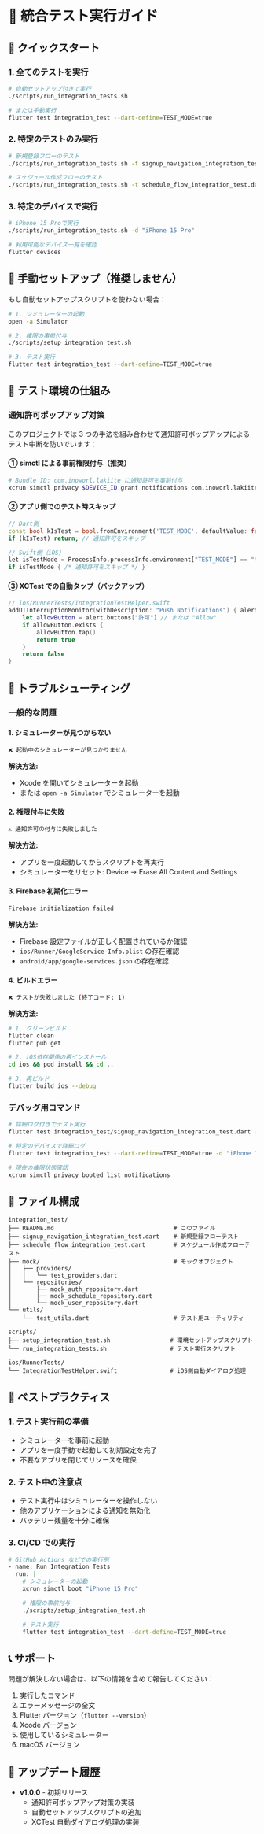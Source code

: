 # 📱 統合テスト実行ガイド

## 🚀 クイックスタート

### 1. 全てのテストを実行

```bash
# 自動セットアップ付きで実行
./scripts/run_integration_tests.sh

# または手動実行
flutter test integration_test --dart-define=TEST_MODE=true
```

### 2. 特定のテストのみ実行

```bash
# 新規登録フローのテスト
./scripts/run_integration_tests.sh -t signup_navigation_integration_test.dart

# スケジュール作成フローのテスト
./scripts/run_integration_tests.sh -t schedule_flow_integration_test.dart
```

### 3. 特定のデバイスで実行

```bash
# iPhone 15 Proで実行
./scripts/run_integration_tests.sh -d "iPhone 15 Pro"

# 利用可能なデバイス一覧を確認
flutter devices
```

## 🔧 手動セットアップ（推奨しません）

もし自動セットアップスクリプトを使わない場合：

```bash
# 1. シミュレーターの起動
open -a Simulator

# 2. 権限の事前付与
./scripts/setup_integration_test.sh

# 3. テスト実行
flutter test integration_test --dart-define=TEST_MODE=true
```

## 🧪 テスト環境の仕組み

### 通知許可ポップアップ対策

このプロジェクトでは 3 つの手法を組み合わせて通知許可ポップアップによるテスト中断を防いでいます：

#### ① simctl による事前権限付与（推奨）

```bash
# Bundle ID: com.inoworl.lakiite に通知許可を事前付与
xcrun simctl privacy $DEVICE_ID grant notifications com.inoworl.lakiite
```

#### ② アプリ側でのテスト時スキップ

```dart
// Dart側
const bool kIsTest = bool.fromEnvironment('TEST_MODE', defaultValue: false);
if (kIsTest) return; // 通知許可をスキップ

// Swift側（iOS）
let isTestMode = ProcessInfo.processInfo.environment["TEST_MODE"] == "true"
if isTestMode { /* 通知許可をスキップ */ }
```

#### ③ XCTest での自動タップ（バックアップ）

```swift
// ios/RunnerTests/IntegrationTestHelper.swift
addUIInterruptionMonitor(withDescription: "Push Notifications") { alert in
    let allowButton = alert.buttons["許可"] // または "Allow"
    if allowButton.exists {
        allowButton.tap()
        return true
    }
    return false
}
```

## 🐛 トラブルシューティング

### 一般的な問題

#### 1. シミュレーターが見つからない

```bash
❌ 起動中のシミュレーターが見つかりません
```

**解決方法:**

- Xcode を開いてシミュレーターを起動
- または `open -a Simulator` でシミュレーターを起動

#### 2. 権限付与に失敗

```bash
⚠️ 通知許可の付与に失敗しました
```

**解決方法:**

- アプリを一度起動してからスクリプトを再実行
- シミュレーターをリセット: Device → Erase All Content and Settings

#### 3. Firebase 初期化エラー

```bash
Firebase initialization failed
```

**解決方法:**

- Firebase 設定ファイルが正しく配置されているか確認
- `ios/Runner/GoogleService-Info.plist` の存在確認
- `android/app/google-services.json` の存在確認

#### 4. ビルドエラー

```bash
❌ テストが失敗しました (終了コード: 1)
```

**解決方法:**

```bash
# 1. クリーンビルド
flutter clean
flutter pub get

# 2. iOS依存関係の再インストール
cd ios && pod install && cd ..

# 3. 再ビルド
flutter build ios --debug
```

### デバッグ用コマンド

```bash
# 詳細ログ付きでテスト実行
flutter test integration_test/signup_navigation_integration_test.dart --dart-define=TEST_MODE=true -v

# 特定のデバイスで詳細ログ
flutter test integration_test --dart-define=TEST_MODE=true -d "iPhone 15 Pro" -v

# 現在の権限状態確認
xcrun simctl privacy booted list notifications
```

## 📁 ファイル構成

```
integration_test/
├── README.md                                  # このファイル
├── signup_navigation_integration_test.dart    # 新規登録フローテスト
├── schedule_flow_integration_test.dart        # スケジュール作成フローテスト
├── mock/                                      # モックオブジェクト
│   ├── providers/
│   │   └── test_providers.dart
│   └── repositories/
│       ├── mock_auth_repository.dart
│       ├── mock_schedule_repository.dart
│       └── mock_user_repository.dart
└── utils/
    └── test_utils.dart                        # テスト用ユーティリティ

scripts/
├── setup_integration_test.sh                 # 環境セットアップスクリプト
└── run_integration_tests.sh                  # テスト実行スクリプト

ios/RunnerTests/
└── IntegrationTestHelper.swift               # iOS側自動ダイアログ処理
```

## 🎯 ベストプラクティス

### 1. テスト実行前の準備

- シミュレーターを事前に起動
- アプリを一度手動で起動して初期設定を完了
- 不要なアプリを閉じてリソースを確保

### 2. テスト中の注意点

- テスト実行中はシミュレーターを操作しない
- 他のアプリケーションによる通知を無効化
- バッテリー残量を十分に確保

### 3. CI/CD での実行

```bash
# GitHub Actions などでの実行例
- name: Run Integration Tests
  run: |
    # シミュレーターの起動
    xcrun simctl boot "iPhone 15 Pro"

    # 権限の事前付与
    ./scripts/setup_integration_test.sh

    # テスト実行
    flutter test integration_test --dart-define=TEST_MODE=true
```

## 📞 サポート

問題が解決しない場合は、以下の情報を含めて報告してください：

1. 実行したコマンド
2. エラーメッセージの全文
3. Flutter バージョン（`flutter --version`）
4. Xcode バージョン
5. 使用しているシミュレーター
6. macOS バージョン

## 🔄 アップデート履歴

- **v1.0.0** - 初期リリース
  - 通知許可ポップアップ対策の実装
  - 自動セットアップスクリプトの追加
  - XCTest 自動ダイアログ処理の実装
